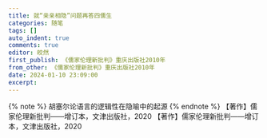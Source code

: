 ```yaml
---
title: 就“亲亲相隐”问题再答四儒生
categories: 随笔
tags: []
auto_indent: true
comments: true
editor: 皎然
first_publish: 《儒家伦理新批判》重庆出版社2010年
from_other: 《儒家伦理新批判》重庆出版社2010年
date: 2024-01-10 23:09:00
excerpt:
---
```

{% note %}
胡塞尔论语言的逻辑性在隐喻中的起源
{% endnote %}
【著作】儒家伦理新批判——增订本，文津出版社，2020
【著作】儒家伦理新批判——增订本，文津出版社，2020
<span class="post-meta-item-icon">
  <i class="{{ theme.busuanzi_count.total_views_icon }}"></i>
</span>
